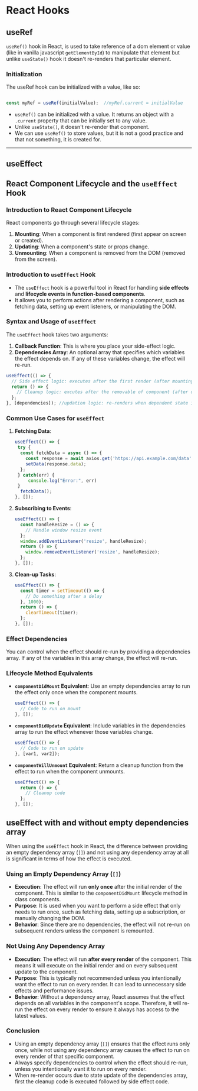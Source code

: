 # **React Hooks**

## **useRef**

`useRef()` hook in React, is used to take reference of a dom element or value (like in vanilla javascript `getElementById`) to manipulate that element but unlike `useState()` hook it doesn't re-renders that particular element.

### **Initialization**

The useRef hook can be initialized with a value, like so:

```javascript

const myRef = useRef(initialValue);  //myRef.current = initialValue

```
- `useRef()` can be initialized with a value. It returns an object with a `.current` property that can be initially set to any value.
- Unlike `useState()`, it doesn't re-render that component.
- We can use `useRef()` to store values, but it is not a good practice and that not something, it is created for.

<hr>

## **useEffect**

## React Component Lifecycle and the `useEffect` Hook

### Introduction to React Component Lifecycle

React components go through several lifecycle stages:

1. **Mounting**: When a component is first rendered (first appear on screen or created).
2. **Updating**: When a component's state or props change.
3. **Unmounting**: When a component is removed from the DOM (removed from the screen).

### Introduction to `useEffect` Hook

- The `useEffect` hook is a powerful tool in React for handling **side effects** and **lifecycle events in function-based components**. 
- It allows you to perform actions after rendering a component, such as fetching data, setting up event listeners, or manipulating the DOM.

### Syntax and Usage of `useEffect`

The `useEffect` hook takes two arguments:

1. **Callback Function**: This is where you place your side-effect logic.
2. **Dependencies Array**: An optional array that specifies which variables the effect depends on. If any of these variables change, the effect will re-run.

```jsx
useEffect(() => {
  // Side effect logic: executes after the first render (after mounting).
  return () => {
    // Cleanup logic: excutes after the removable of component (after unmounting).
  };
}, [dependencies]); //updation logic: re-renders when dependent state is updated.
```

### Common Use Cases for `useEffect`

1. **Fetching Data**:
   ```jsx
   useEffect(() => {
    try {
     const fetchData = async () => {
       const response = await axios.get('https://api.example.com/data');
       setData(response.data);
     };
    } catch(err) {
        console.log("Error:", err)
    }
     fetchData();
   }, []);
   ```

2. **Subscribing to Events**:
   ```jsx
   useEffect(() => {
     const handleResize = () => {
       // Handle window resize event
     };
     window.addEventListener('resize', handleResize);
     return () => {
       window.removeEventListener('resize', handleResize);
     };
   }, []);
   ```

3. **Clean-up Tasks**:
   ```jsx
   useEffect(() => {
     const timer = setTimeout(() => {
       // Do something after a delay
     }, 1000);
     return () => {
       clearTimeout(timer);
     };
   }, []);
   ```

### Effect Dependencies

You can control when the effect should re-run by providing a dependencies array. If any of the variables in this array change, the effect will re-run.

### Lifecycle Method Equivalents

- **`componentDidMount` Equivalent**: Use an empty dependencies array to run the effect only once when the component mounts.
  ```jsx
  useEffect(() => {
    // Code to run on mount
  }, []);
  ```

- **`componentDidUpdate` Equivalent**: Include variables in the dependencies array to run the effect whenever those variables change.
  ```jsx
  useEffect(() => {
    // Code to run on update
  }, [var1, var2]);
  ```

- **`componentWillUnmount` Equivalent**: Return a cleanup function from the effect to run when the component unmounts.
  ```jsx
  useEffect(() => {
    return () => {
      // Cleanup code
    };
  }, []);
  ```

## **useEffect with and without empty dependencies array**

When using the `useEffect` hook in React, the difference between providing an empty dependency array (`[]`) and not using any dependency array at all is significant in terms of how the effect is executed.

### Using an Empty Dependency Array (`[]`)

- **Execution**: The effect will run **only once** after the initial render of the component. This is similar to the `componentDidMount` lifecycle method in class components.
- **Purpose**: It is used when you want to perform a side effect that only needs to run once, such as fetching data, setting up a subscription, or manually changing the DOM.
- **Behavior**: Since there are no dependencies, the effect will not re-run on subsequent renders unless the component is remounted.

### Not Using Any Dependency Array

- **Execution**: The effect will run **after every render** of the component. This means it will execute on the initial render and on every subsequent update to the component.
- **Purpose**: This is typically not recommended unless you intentionally want the effect to run on every render. It can lead to unnecessary side effects and performance issues.
- **Behavior**: Without a dependency array, React assumes that the effect depends on all variables in the component's scope. Therefore, it will re-run the effect on every render to ensure it always has access to the latest values.

### Conclusion

- Using an empty dependency array (`[]`) ensures that the effect runs only once, while not using any dependency array causes the effect to run on every render of that specific component. 
- Always specify dependencies to control when the effect should re-run, unless you intentionally want it to run on every render.
- When re-render occurs due to state update of the dependencies array, first the cleanup code is
executed followed by side effect code.
